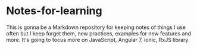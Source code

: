 # Notes-for-learning
This is gonna be a Markdown repository for keeping notes of things I use often but I keep forget them, new practices, examples for new features and more. It's going to focus more on JavaScript, Angular 7, ionic, RxJS library
